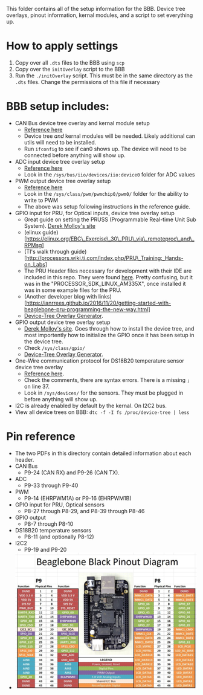 This folder contains all of the setup information for the BBB. Device tree overlays, pinout information, kernal modules, and a script to set everything up.

# How to apply settings
1. Copy over all `.dts` files to the BBB using `scp`
2. Copy over the `initOverlay` script to the BBB   
3. Run the `./initOverlay` script. This must be in the same directory as the `.dts` files. Change the permissions of this file if necessary

# BBB setup includes: 
* CAN Bus device tree overlay and kernal module setup
  * [Reference here](https://electronics.stackexchange.com/questions/195416/beaglebone-black-can-bus-setup)
  * Device tree _and_ kernal modules will be needed. Likely additional can utils will need to be installed.
  * Run `ifconfig` to see if can0 shows up. The device will need to be connected before anything will show up.
* ADC input device tree overlay setup
  * [Reference here](https://www.teachmemicro.com/beaglebone-black-adc/)
  * Look in the `/sys/bus/iio/devices/iio:device0` folder for ADC values
* PWM output device tree overlay setup
  * [Reference here](https://www.teachmemicro.com/beaglebone-black-pwm-ubuntu-device-tree/)
  * Look in the `/sys/class/pwm/pwmchip0/pwm0/` folder for the ability to write to PWM
  * The above was setup following instructions in the reference guide.
* GPIO input for PRU, for Optical inputs, device tree overlay setup
  * Great guide on setting the PRUSS (Programmable Real-time Unit Sub System). [Derek Molloy's site](http://exploringbeaglebone.com/chapter13/)
  * (elinux guide)[https://elinux.org/EBC\_Exercise\_30\_PRU\_via\_remoteproc\_and\_RPMsg]
  * (TI's walk through guide)[http://processors.wiki.ti.com/index.php/PRU\_Training:_Hands-on_Labs]
  * The PRU Header files necessary for development with their IDE are included in this repo. They were found [here](http://www.ti.com/tool/PROCESSOR-SDK-AM335X). Pretty confusing, but it was in the "PROCESSOR\_SDK\_LINUX\_AM335X", once installed it was in some example files for the PRU.
  * (Another developer blog with links)[https://ianrrees.github.io/2016/11/20/getting-started-with-beaglebone-pru-programming-the-new-way.html]
  * [Device-Tree Overlay Generator](http://www.kilobaser.com/blog/2014-07-28-beaglebone-black-devicetreeoverlay-generator). 
* GPIO output device tree overlay setup
  * [Derek Molloy's site](http://derekmolloy.ie/gpios-on-the-beaglebone-black-using-device-tree-overlays/). Goes through how to install the device tree, and most importently how to initialize the GPIO once it has been setup in the device tree.
  * Check `/sys/class/gpio/` 
  * [Device-Tree Overlay Generator](http://www.kilobaser.com/blog/2014-07-28-beaglebone-black-devicetreeoverlay-generator). 
* One-Wire communication protocol for DS18B20 temperature sensor device tree overlay
  * [Reference here](http://www.bonebrews.com/temperature-monitoring-with-the-ds18b20-on-a-beaglebone-black/).
  * Check the comments, there are syntax errors. There is a missing `;` on line 37.
  * Look in `/sys/devices/` for the sensors. They must be plugged in before anything will show up.
* I2C is already enabled by default by the kernal. On I2C2 bus.
* View all device trees on BBB: `dtc -f -I fs /proc/device-tree | less `



# Pin reference
* The two PDFs in this directory contain detailed information about each header. 
* CAN Bus 
  * P9-24 (CAN RX) and P9-26 (CAN TX).
* ADC 
  * P9-33 through P9-40
* PWM
  * P9-14 (EHRPWM1A) or P9-16 (EHRPWM1B)
* GPIO input for PRU, Optical sensors
  * P8-27 through P8-29, and P8-39 through P8-46
* GPIO output 
  * P8-7 through P8-10
* DS18B20 temperature sensors
  * P8-11 (and optionally P8-12)
* I2C2
  * P9-19 and P9-20
* ![default BBB pinout](beaglebone-black-pinout.jpg)


